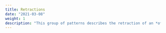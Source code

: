 ```yaml
---
title: Retractions
date: "2021-03-08"
weight: 1
description: "This group of patterns describes the retraction of an *offer* activity."
---
```


